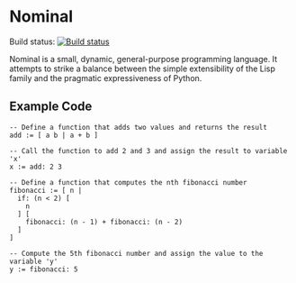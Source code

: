 Nominal
=======

Build status: [![Build status](https://travis-ci.org/colinhect/nominal.png)](https://travis-ci.org/colinhect/nominal)

Nominal is a small, dynamic, general-purpose programming language.  It attempts to strike a balance between the simple extensibility of the Lisp family and the pragmatic expressiveness of Python.

## Example Code
```
-- Define a function that adds two values and returns the result
add := [ a b | a + b ]

-- Call the function to add 2 and 3 and assign the result to variable 'x'
x := add: 2 3

-- Define a function that computes the nth fibonacci number
fibonacci := [ n |
  if: (n < 2) [
    n
  ] [
    fibonacci: (n - 1) + fibonacci: (n - 2)
  ]
]

-- Compute the 5th fibonacci number and assign the value to the variable 'y'
y := fibonacci: 5
```

